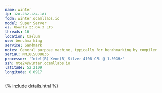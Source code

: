 ```yaml
---
name: winter
ip: 128.232.124.181
fqdn: winter.ocamllabs.io
model: Super Server
os: Ubuntu 22.04.3 LTS
threads: 16
location: Caelum
use: benchmarking
service: Sandmark
notes: General purpose machine, typically for benchmarking by compiler developers.  Primary users nickbarnes, polytypic, fabrice, sadiq, shakthi
serial: NM18CS008836
processor: 'Intel(R) Xeon(R) Silver 4108 CPU @ 1.80GHz'
ssh: mte24@winter.ocamllabs.io
latitude: 52.2109
longitude: 0.0917
---
```

{% include details.html %} 

